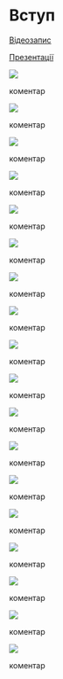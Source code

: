 # Вступ

[Відеозапис](http://youtu.be/eXHBaU_RJtM)

[Презентації](https://drive.google.com/file/d/1xcOLcaHxM3JaC8rEt-5UroGNvSt2CWb0/view?usp=sharing)



![](0/Слайд2.PNG)

коментар

![](0/Слайд3.PNG)

коментар

![](0/Слайд4.PNG)

коментар

![](0/Слайд5.PNG)

коментар

![](0/Слайд6.PNG)

коментар

![](0/Слайд7.PNG)

коментар

![](0/Слайд8.PNG)

коментар

![](0/Слайд9.PNG)

коментар

![](0/Слайд10.PNG)

коментар

![](0/Слайд11.PNG)

коментар

![](0/Слайд12.PNG)

коментар

![](0/Слайд13.PNG)

коментар

![](0/Слайд14.PNG)

коментар

![](0/Слайд15.PNG)

коментар

![](0/Слайд16.PNG)

коментар

![](0/Слайд17.PNG)

коментар

![](0/Слайд18.PNG)

коментар

![](0/Слайд19.PNG)

коментар